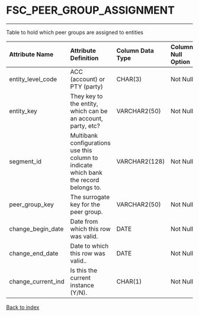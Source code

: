 # FSC_PEER_GROUP_ASSIGNMENT

---

Table to hold which peer groups are assigned to entities

| Attribute Name     | Attribute Definition                                                                   | Column Data Type   | Column Null Option   | Column Is PK   | Column Is FK   |
|:-------------------|:---------------------------------------------------------------------------------------|:-------------------|:---------------------|:---------------|:---------------|
| entity_level_code  | ACC (account) or PTY (party)                                                           | CHAR(3)            | Not Null             | Yes            | No             |
| entity_key         | They key to the entity, which can be an account, party, etc?                           | VARCHAR2(50)       | Not Null             | Yes            | No             |
| segment_id         | Multibank configurations use this column to indicate which bank the record belongs to. | VARCHAR2(128)      | Not Null             | Yes            | No             |
| peer_group_key     | The surrogate key for the peer group.                                                  | VARCHAR2(50)       | Not Null             | No             | Yes            |
| change_begin_date  | Date from which this row was valid.                                                    | DATE               | Not Null             | Yes            | No             |
| change_end_date    | Date to which this row was valid..                                                     | DATE               | Not Null             | No             | No             |
| change_current_ind | Is this the current instance (Y/N).                                                    | CHAR(1)            | Not Null             | No             | No             |

[Back to index](./index.md)